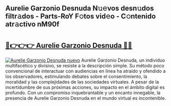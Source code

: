 ## Aurelie Garzonio Desnuda N𝚞𝚎vos desn𝚞dos filtr𝚊dos - Parts-RoY F𝚘tos vid𝚎o - C𝚘ntenido atr𝚊ctivo nM90f

# <h2><a href="http://mb6m6mz.tromn.icu/?c=Aurelie+Garzonio+Desnuda">🔗👉👉👉 Aurelie Garzonio Desnuda 🔗🔗</a></h2>

[![Aurelie Garzonio Desnuda nuevo](https://i.imgur.com/pEAQMta.gif)](http://mb6m6mz.tromn.icu/?c=Aurelie+Garzonio+Desnuda)
Aurelie Garzonio Desnuda, un individuo multifacético y divisivo, se resiste a la descripción simple. Su método poco convencional de interactuar con audiencias en línea ha atraído y ofendido a los observadores, estimulando debates sobre el consentimiento, la moralidad y las complejidades de las sociedades virtuales. A pesar de la incertidumbre de sus próximas acciones, su impacto en el ámbito digital es profundo. Con un compromiso inquebrantable y un encanto innegable, la presencia de Aurelie Garzonio Desnuda en el mundo virtual es incontenible.
